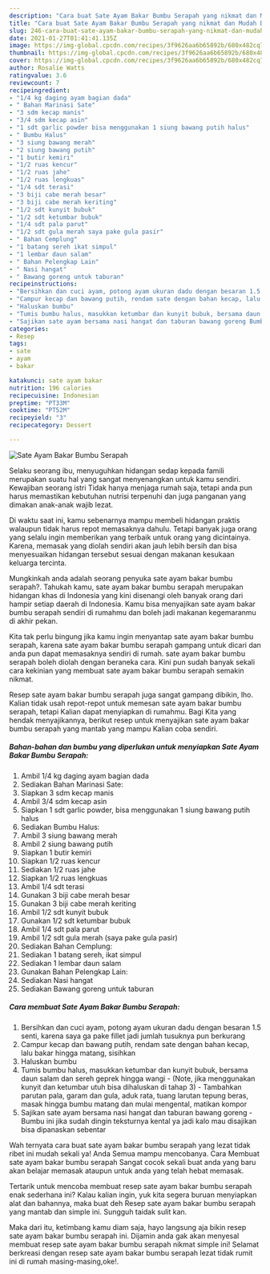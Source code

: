 ```yaml
---
description: "Cara buat Sate Ayam Bakar Bumbu Serapah yang nikmat dan Mudah Dibuat"
title: "Cara buat Sate Ayam Bakar Bumbu Serapah yang nikmat dan Mudah Dibuat"
slug: 246-cara-buat-sate-ayam-bakar-bumbu-serapah-yang-nikmat-dan-mudah-dibuat
date: 2021-01-27T01:41:41.135Z
image: https://img-global.cpcdn.com/recipes/3f9626aa6b65892b/680x482cq70/sate-ayam-bakar-bumbu-serapah-foto-resep-utama.jpg
thumbnail: https://img-global.cpcdn.com/recipes/3f9626aa6b65892b/680x482cq70/sate-ayam-bakar-bumbu-serapah-foto-resep-utama.jpg
cover: https://img-global.cpcdn.com/recipes/3f9626aa6b65892b/680x482cq70/sate-ayam-bakar-bumbu-serapah-foto-resep-utama.jpg
author: Rosalie Watts
ratingvalue: 3.6
reviewcount: 7
recipeingredient:
- "1/4 kg daging ayam bagian dada"
- " Bahan Marinasi Sate"
- "3 sdm kecap manis"
- "3/4 sdm kecap asin"
- "1 sdt garlic powder bisa menggunakan 1 siung bawang putih halus"
- " Bumbu Halus"
- "3 siung bawang merah"
- "2 siung bawang putih"
- "1 butir kemiri"
- "1/2 ruas kencur"
- "1/2 ruas jahe"
- "1/2 ruas lengkuas"
- "1/4 sdt terasi"
- "3 biji cabe merah besar"
- "3 biji cabe merah keriting"
- "1/2 sdt kunyit bubuk"
- "1/2 sdt ketumbar bubuk"
- "1/4 sdt pala parut"
- "1/2 sdt gula merah saya pake gula pasir"
- " Bahan Cemplung"
- "1 batang sereh ikat simpul"
- "1 lembar daun salam"
- " Bahan Pelengkap Lain"
- " Nasi hangat"
- " Bawang goreng untuk taburan"
recipeinstructions:
- "Bersihkan dan cuci ayam, potong ayam ukuran dadu dengan besaran 1.5 senti, karena saya ga pake fillet jadi jumlah tusuknya pun berkurang"
- "Campur kecap dan bawang putih, rendam sate dengan bahan kecap, lalu bakar hingga matang, sisihkan"
- "Haluskan bumbu"
- "Tumis bumbu halus, masukkan ketumbar dan kunyit bubuk, bersama daun salam dan sereh geprek hingga wangi (Note, jika menggunakan kunyit dan ketumbar utuh bisa dihaluskan di tahap 3) Tambahkan parutan pala, garam dan gula, aduk rata, tuang larutan tepung beras, masak hingga bumbu matang dan mulai mengental, matikan kompor"
- "Sajikan sate ayam bersama nasi hangat dan taburan bawang goreng Bumbu ini jika sudah dingin teksturnya kental ya jadi kalo mau disajikan bisa dipanaskan sebentar"
categories:
- Resep
tags:
- sate
- ayam
- bakar

katakunci: sate ayam bakar 
nutrition: 196 calories
recipecuisine: Indonesian
preptime: "PT33M"
cooktime: "PT52M"
recipeyield: "3"
recipecategory: Dessert

---
```



![Sate Ayam Bakar Bumbu Serapah](https://img-global.cpcdn.com/recipes/3f9626aa6b65892b/680x482cq70/sate-ayam-bakar-bumbu-serapah-foto-resep-utama.jpg)

Selaku seorang ibu, menyuguhkan hidangan sedap kepada famili merupakan suatu hal yang sangat menyenangkan untuk kamu sendiri. Kewajiban seorang istri Tidak hanya menjaga rumah saja, tetapi anda pun harus memastikan kebutuhan nutrisi terpenuhi dan juga panganan yang dimakan anak-anak wajib lezat.

Di waktu  saat ini, kamu sebenarnya mampu membeli hidangan praktis walaupun tidak harus repot memasaknya dahulu. Tetapi banyak juga orang yang selalu ingin memberikan yang terbaik untuk orang yang dicintainya. Karena, memasak yang diolah sendiri akan jauh lebih bersih dan bisa menyesuaikan hidangan tersebut sesuai dengan makanan kesukaan keluarga tercinta. 



Mungkinkah anda adalah seorang penyuka sate ayam bakar bumbu serapah?. Tahukah kamu, sate ayam bakar bumbu serapah merupakan hidangan khas di Indonesia yang kini disenangi oleh banyak orang dari hampir setiap daerah di Indonesia. Kamu bisa menyajikan sate ayam bakar bumbu serapah sendiri di rumahmu dan boleh jadi makanan kegemaranmu di akhir pekan.

Kita tak perlu bingung jika kamu ingin menyantap sate ayam bakar bumbu serapah, karena sate ayam bakar bumbu serapah gampang untuk dicari dan anda pun dapat memasaknya sendiri di rumah. sate ayam bakar bumbu serapah boleh diolah dengan beraneka cara. Kini pun sudah banyak sekali cara kekinian yang membuat sate ayam bakar bumbu serapah semakin nikmat.

Resep sate ayam bakar bumbu serapah juga sangat gampang dibikin, lho. Kalian tidak usah repot-repot untuk memesan sate ayam bakar bumbu serapah, tetapi Kalian dapat menyiapkan di rumahmu. Bagi Kita yang hendak menyajikannya, berikut resep untuk menyajikan sate ayam bakar bumbu serapah yang mantab yang mampu Kalian coba sendiri.

<!--inarticleads1-->

##### Bahan-bahan dan bumbu yang diperlukan untuk menyiapkan Sate Ayam Bakar Bumbu Serapah:

1. Ambil 1/4 kg daging ayam bagian dada
1. Sediakan  Bahan Marinasi Sate:
1. Siapkan 3 sdm kecap manis
1. Ambil 3/4 sdm kecap asin
1. Siapkan 1 sdt garlic powder, bisa menggunakan 1 siung bawang putih halus
1. Sediakan  Bumbu Halus:
1. Ambil 3 siung bawang merah
1. Ambil 2 siung bawang putih
1. Siapkan 1 butir kemiri
1. Siapkan 1/2 ruas kencur
1. Sediakan 1/2 ruas jahe
1. Siapkan 1/2 ruas lengkuas
1. Ambil 1/4 sdt terasi
1. Gunakan 3 biji cabe merah besar
1. Gunakan 3 biji cabe merah keriting
1. Ambil 1/2 sdt kunyit bubuk
1. Gunakan 1/2 sdt ketumbar bubuk
1. Ambil 1/4 sdt pala parut
1. Ambil 1/2 sdt gula merah (saya pake gula pasir)
1. Sediakan  Bahan Cemplung:
1. Sediakan 1 batang sereh, ikat simpul
1. Sediakan 1 lembar daun salam
1. Gunakan  Bahan Pelengkap Lain:
1. Sediakan  Nasi hangat
1. Sediakan  Bawang goreng untuk taburan




<!--inarticleads2-->

##### Cara membuat Sate Ayam Bakar Bumbu Serapah:

1. Bersihkan dan cuci ayam, potong ayam ukuran dadu dengan besaran 1.5 senti, karena saya ga pake fillet jadi jumlah tusuknya pun berkurang
1. Campur kecap dan bawang putih, rendam sate dengan bahan kecap, lalu bakar hingga matang, sisihkan
1. Haluskan bumbu
1. Tumis bumbu halus, masukkan ketumbar dan kunyit bubuk, bersama daun salam dan sereh geprek hingga wangi - (Note, jika menggunakan kunyit dan ketumbar utuh bisa dihaluskan di tahap 3) - Tambahkan parutan pala, garam dan gula, aduk rata, tuang larutan tepung beras, masak hingga bumbu matang dan mulai mengental, matikan kompor
1. Sajikan sate ayam bersama nasi hangat dan taburan bawang goreng - Bumbu ini jika sudah dingin teksturnya kental ya jadi kalo mau disajikan bisa dipanaskan sebentar




Wah ternyata cara buat sate ayam bakar bumbu serapah yang lezat tidak ribet ini mudah sekali ya! Anda Semua mampu mencobanya. Cara Membuat sate ayam bakar bumbu serapah Sangat cocok sekali buat anda yang baru akan belajar memasak ataupun untuk anda yang telah hebat memasak.

Tertarik untuk mencoba membuat resep sate ayam bakar bumbu serapah enak sederhana ini? Kalau kalian ingin, yuk kita segera buruan menyiapkan alat dan bahannya, maka buat deh Resep sate ayam bakar bumbu serapah yang mantab dan simple ini. Sungguh taidak sulit kan. 

Maka dari itu, ketimbang kamu diam saja, hayo langsung aja bikin resep sate ayam bakar bumbu serapah ini. Dijamin anda gak akan menyesal membuat resep sate ayam bakar bumbu serapah nikmat simple ini! Selamat berkreasi dengan resep sate ayam bakar bumbu serapah lezat tidak rumit ini di rumah masing-masing,oke!.

